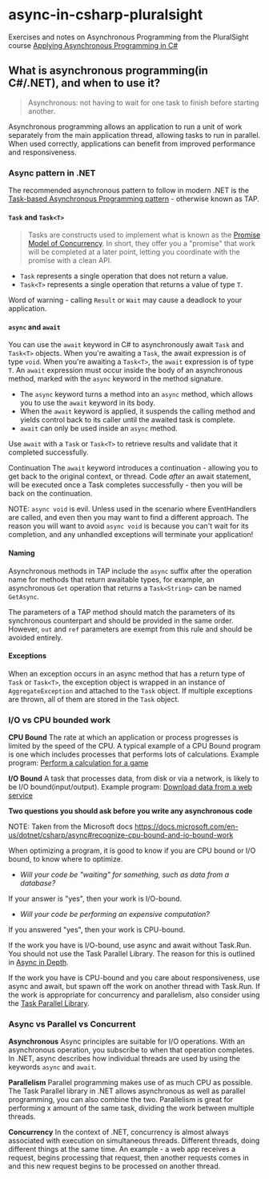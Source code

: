 # async-in-csharp-pluralsight

Exercises and notes on Asynchronous Programming from the PluralSight course [Applying Asynchronous Programming in C#](https://app.pluralsight.com/library/courses/applying-asynchronous-programming-c-sharp/table-of-contents)

## What is asynchronous programming(in C#/.NET), and when to use it?

> Asynchronous: not having to wait for one task to finish before starting another.

Asynchronous programming allows an application to run a unit of work separately from the main application thread, allowing tasks to run in parallel. When used correctly, applications can benefit from improved performance and responsiveness.

### Async pattern in .NET

The recommended asynchronous pattern to follow in modern .NET is the [Task-based Asynchronous Programming pattern](https://docs.microsoft.com/en-us/dotnet/standard/asynchronous-programming-patterns/task-based-asynchronous-pattern-tap) - otherwise known as TAP.

#### `Task` and `Task<T>`

> Tasks are constructs used to implement what is known as the [Promise Model of Concurrency](https://en.wikipedia.org/wiki/Futures_and_promises). In short, they offer you a "promise" that work will be completed at a later point, letting you coordinate with the promise with a clean API.

* `Task` represents a single operation that does not return a value.
* `Task<T>` represents a single operation that returns a value of type `T`.

Word of warning - calling `Result` or `Wait` may cause a deadlock to your application.

#### `async` and `await`
You can use the `await` keyword in C# to asynchronously await `Task` and `Task<T>` objects. When you're awaiting a `Task`, the await expression is of type `void`. When you're awaiting a `Task<T>`, the `await` expression is of type `T`. An `await` expression must occur inside the body of an asynchronous method, marked with the `async` keyword in the method signature.

* The `async` keyword turns a method into an `async` method, which allows you to use the `await` keyword in its body.
* When the `await` keyword is applied, it suspends the calling method and yields control back to its caller until the awaited task is complete.
* `await` can only be used inside an `async` method.

Use `await` with a `Task` or `Task<T>` to retrieve results and validate that it completed successfully.

Continuation
The `await` keyword introduces a continuation - allowing you to get back to the original context, or thread.
Code *after* an await statement, will be executed once a Task completes successfully - then you will be back on the continuation.

NOTE: `async void` is evil. Unless used in the scenario where EventHandlers are called, and even then you may want to find a different approach. The reason you will want to avoid `async void` is because you can't wait for its completion, and any unhandled exceptions will terminate your application!

#### Naming

Asynchronous methods in TAP include the `async` suffix after the operation name for methods that return awaitable types, for example, an asynchronous `Get` operation that returns a `Task<String>` can be named `GetAsync`.

The parameters of a TAP method should match the parameters of its synchronous counterpart and should be provided in the same order. However, `out` and `ref` parameters are exempt from this rule and should be avoided entirely.

#### Exceptions

When an exception occurs in an async method that has a return type of `Task` or `Task<T>`, the exception object is wrapped in an instance of `AggregateException` and attached to the `Task` object. If multiple exceptions are thrown, all of them are stored in the `Task` object.

### I/O vs CPU bounded work

**CPU Bound** The rate at which an application or process progresses is limited by the speed of the CPU. A typical example of a CPU Bound program is one which includes processes that performs lots of calculations. Example program: [Perform a calculation for a game](https://docs.microsoft.com/en-us/dotnet/csharp/async#cpu-bound-example-perform-a-calculation-for-a-game)

**I/O Bound** A task that processes data, from disk or via a network, is likely to be I/O bound(input/output). Example program: [Download data from a web service](https://docs.microsoft.com/en-us/dotnet/csharp/async#io-bound-example-download-data-from-a-web-service)

**Two questions you should ask before you write any asynchronous code**

NOTE: Taken from the Microsoft docs https://docs.microsoft.com/en-us/dotnet/csharp/async#recognize-cpu-bound-and-io-bound-work

When optimizing a program, it is good to know if you are CPU bound or I/O bound, to know where to optimize.

* *Will your code be "waiting" for something, such as data from a database?*

If your answer is "yes", then your work is I/O-bound.

* *Will your code be performing an expensive computation?*

If you answered "yes", then your work is CPU-bound.

If the work you have is I/O-bound, use async and await without Task.Run. You should not use the Task Parallel Library. The reason for this is outlined in [Async in Depth](https://docs.microsoft.com/en-us/dotnet/standard/async-in-depth).

If the work you have is CPU-bound and you care about responsiveness, use async and await, but spawn off the work on another thread with Task.Run. If the work is appropriate for concurrency and parallelism, also consider using the [Task Parallel Library](https://docs.microsoft.com/en-us/dotnet/standard/parallel-programming/task-parallel-library-tpl).


### Async vs Parallel vs Concurrent

**Asynchronous** 
Async principles are suitable for I/O operations. With an asynchronous operation, you subscribe to when that operation completes. In .NET, async describes how individual threads are used by using the keywords `async` and `await`. 

**Parallelism** 
Parallel programming makes use of as much CPU as possible. The Task Parallel library in .NET allows asynchronous as well as parallel programming, you can also combine the two. Parallelism is great for performing x amount of the same task, dividing the work between multiple threads.

**Concurrency**
In the context of .NET, concurrency is almost always associated with execution on simultaneous threads. Different threads, doing different things at the same time. An example - a web app receives a request, begins processing that request, then another requests comes in and this new request begins to be processed on another thread.
